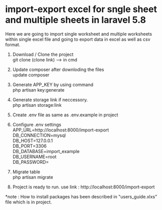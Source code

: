 # import-export excel for sngle sheet and multiple sheets in laravel 5.8

Here we are going to import single worksheet and multiple worksheets within single excel file and going to export data in excel as well as csv format.

1. Download / Clone the project <br>
    git clone (clone link) --> in cmd
2. Update composer after downloding the files <br>
    update composer
3. Generate APP_KEY by using command <br>
    php artisan key:generate
4. Generate storage link if neccessory. <br>
    php artisan storage:link
5. Create .env file as same as .env.example in project
6. Configure .env settings <br>
    APP_URL=http://localhost:8000/import-export<br>
    DB_CONNECTION=mysql<br>
    DB_HOST=127.0.0.1<br>
    DB_PORT=3306<br>
    DB_DATABASE=import_example<br>
    DB_USERNAME=root<br>
    DB_PASSWORD=<br>
7. Migrate table<br>
    php artisan migrate

8. Project is ready to run. use link : http://localhost:8000/import-export   <br> 

*note : How to install packages has been described in "users_guide.xlxs" file which is in project.
